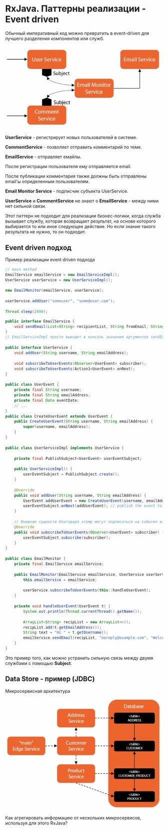 # RxJava. Паттерны реализации - Event driven

Обычный императивный код можно превратить в event-driven для лучшего разделения компонентов или служб. 

![img alt](images/rx-event-driven.png "")

__UserService__ - регистрирует новых пользователей в системе. 

__CommentService__ - позволяет отправить комментарий по теме.

__EmailService__ - отправляет емайлы. 

После регистрации пользователя ему отправляется email. 

После публикации комментария также должны быть отправлены email'ы определенным пользователям. 

__Email Monitor Service__ - подписчик субъекта UserService. 

__UserService__ и __CommentService__ не знают о __EmailService__ - между ними нет сильной связи.

Этот паттерн не подходит для реализации бизнес-логики, когда служба вызывает службу, которая возвращает результат, на основе которого выбирается то или иное следующее действие. Но если знание такого результата не нужно, то он подходит.

## Event driven подход

Пример реализации event driven подхода

```java
// main method
EmailService emailService = new EmailServiceImpl();
UserService userService = new UserServiceImpl();

new EmailMonitor(emailService, userService);

userService.addUser("someuser", "some@user.com");

Thread.sleep(2000);
```

```java
public interface EmailService {
    void sendEmail(List<String> recipientList, String fromEmail, String subject, String text);
}
// EmailServiceImpl просто выводит в консоль значения аргументов sendEmail()

public interface UserService {
    void addUser(String username, String emailAddress);
	
	void subscribeToUserEvents(Observer<UserEvent> subscriber);
	void subscribeToUserEvents(Action1<UserEvent> onNext);
}

public class UserEvent {
    private final String username;
	private final String emailAddress;
	private final Date eventDate;
    // ...
}
public class CreateUserEvent extends UserEvent {
	public CreateUserEvent(String username, String emailAddress) {
	    super(username, emailAddress);
	}
}

public class UserServiceImpl implements UserService {
    
	private final PublishSubject<UserEvent> userEventSubject;
		
	public UserServiceImpl() {
	    userEventSubject = PublishSubject.create();
	}
	
	@Override
	public void addUser(String username, String emailAddress) {
	    UserEvent addUserEvent = new CreateUserEvent(username, emailAddress);
		userEventSubject.onNext(addUserEvent); // publish the event to userEventSubject
	}
    
	// Внешние сущности благодаря этому могут подписаться на события из UserServiceImpl
	@Override 
	public void subscribeToUserEvents(Observer<UserEvent> subscriber) {
	    userEventSubject.subscribe(subscriber);
	}
}

public class EmailMonitor {
    private final EmailService emailService;
	
	public EmailMonitor(EmailService emailService, UserService userService) {
	    this.emailService = emailService;
		
		userService.subscribeToUserEvents(this::handleUserEvent);
	}
	
	private void handleUserEvent(UserEvent t) {
	    System.out.println(Thread.currentThread().getName());
		
		ArrayList<String> recipList = new ArrayList<>();
		recipList.add(t.getEmailAddress());
		String text = "Hi " + t.getUsername();
		emailService.sendEmail(recipList, "noreply@example.com", "Welcome!", text);
	}
}
```

Это пример того, как можно устранить сильную связь между двумя службами с помощью __Subject__. 

## Data Store - пример (JDBC)

Микросервисная архитектура

![img alt](images/rx-datastore.png "")

Как агрегировать информацию от нескольких микросервисов, используя для этого RxJava?